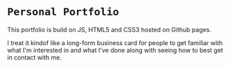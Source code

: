 # `Personal Portfolio`

This portfolio is build on JS, HTML5 and CSS3 hosted on Github pages.

I treat it kindof like a long-form business card for people to get familiar with what I'm interested in and what I've done along with seeing how to best get in contact with me.
